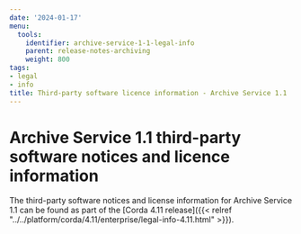 ```yaml
---
date: '2024-01-17'
menu:
  tools:
    identifier: archive-service-1-1-legal-info
    parent: release-notes-archiving
    weight: 800
tags:
- legal
- info
title: Third-party software licence information - Archive Service 1.1
---
```


# Archive Service 1.1 third-party software notices and licence information

The third-party software notices and license information for Archive Service 1.1 can be found as part of the [Corda 4.11 release]({{< relref "../../platform/corda/4.11/enterprise/legal-info-4.11.html" >}}).